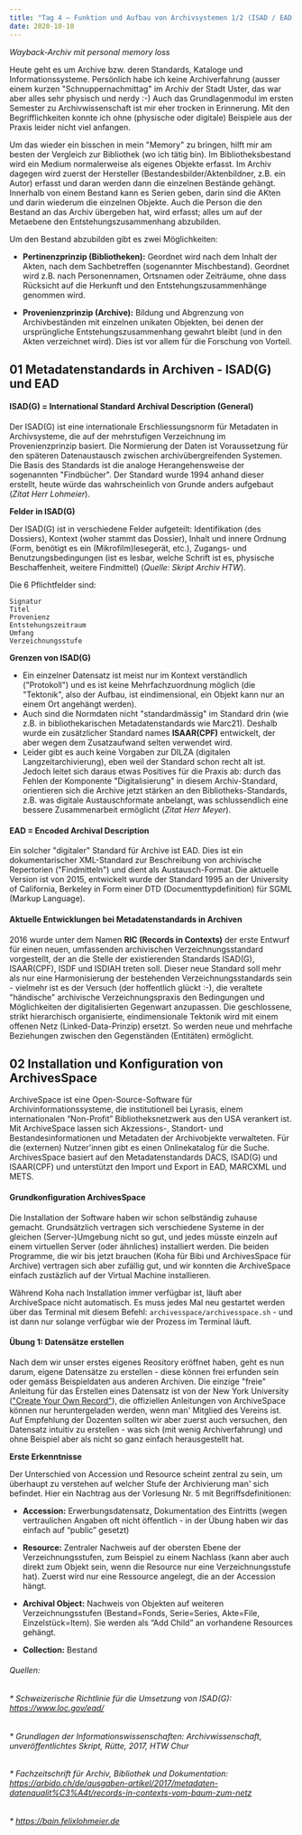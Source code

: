```yaml
---
title: "Tag 4 – Funktion und Aufbau von Archivsystemen 1/2 (ISAD / EAD / RIC & ArchivesSpace)"
date: 2020-10-10
---
```


*Wayback-Archiv mit personal memory loss*

Heute geht es um Archive bzw. deren Standards, Kataloge und Informationssysteme. Persönlich habe ich keine Archiverfahrung (ausser einem kurzen "Schnuppernachmittag" im Archiv der Stadt Uster, das war aber alles sehr physisch und nerdy :-) Auch das Grundlagenmodul im ersten Semester zu 
Archivwissenschaft ist mir eher trocken in Erinnerung. Mit den Begrifflichkeiten konnte ich ohne (physische oder digitale) Beispiele aus der Praxis leider nicht viel anfangen. 

Um das wieder ein bisschen in mein "Memory" zu bringen, hilft mir am besten der Vergleich zur Bibliothek (wo ich tätig bin). Im Bibliotheksbestand wird ein Medium normalerweise als eigenes Objekte erfasst. Im Archiv dagegen wird zuerst der Hersteller (Bestandesbilder/Aktenbildner, z.B. ein Autor) erfasst und daran werden dann die einzelnen Bestände gehängt. Innerhalb von einem Bestand kann es Serien geben, darin sind die AKten und darin wiederum die einzelnen Objekte. Auch die Person die den Bestand an das Archiv übergeben hat, wird erfasst; alles um auf der Metaebene den Entstehungszusammenhang abzubilden.

Um den Bestand abzubilden gibt es zwei Möglichkeiten:
* **Pertinenzprinzip (Bibliotheken):** Geordnet wird nach dem Inhalt der Akten, nach dem Sachbetreffen (sogenannter Mischbestand). Geordnet wird z.B. nach  Personennamen, Ortsnamen oder Zeiträume, ohne dass Rücksicht auf die Herkunft und den Entstehungszusammenhänge genommen wird.

* **Provenienzprinzip (Archive):** Bildung und Abgrenzung von Archivbeständen mit einzelnen unikaten Objekten, bei denen der ursprüngliche Entstehungszusammenhang  gewahrt bleibt (und in den Akten verzeichnet wird). Dies ist vor allem für die Forschung von Vorteil. 


## 01 Metadatenstandards in Archiven - ISAD(G) und EAD

#### ISAD(G) = International Standard Archival Description (General)

Der ISAD(G) ist eine internationale Erschliessungsnorm für Metadaten in Archivsysteme, die auf der mehrstufigen Verzeichnung im Provenienzprinzip basiert.
Die Normierung der Daten ist Voraussetzung für den späteren Datenaustausch  zwischen archivübergreifenden Systemen.
Die Basis des Standards ist die analoge Herangehensweise der sogenannten "Findbücher". Der Standard wurde 1994 anhand dieser erstellt, heute würde das wahrscheinlich von Grunde anders aufgebaut (*Zitat Herr Lohmeier*).

**Felder in ISAD(G)**

Der ISAD(G) ist in verschiedene Felder aufgeteilt: Identifikation (des Dossiers), Kontext (woher stammt das Dossier), Inhalt und innere Ordnung (Form, benötigt es ein (Mikrofilm)lesegerät, etc.), Zugangs- und Benutzungsbedingungen (ist es lesbar, welche Schrift ist es, physische Beschaffenheit, weitere Findmittel) (*Quelle: Skript Archiv HTW*). 

Die 6 Pflichtfelder sind:

    Signatur
    Titel
    Provenienz
    Entstehungszeitraum
    Umfang
    Verzeichnungsstufe

**Grenzen von ISAD(G)**
* Ein einzelner Datensatz ist meist nur im Kontext verständlich ("Protokoll") und es ist keine Mehrfachzuordnung möglich (die "Tektonik", also der Aufbau, ist eindimensional, ein Objekt kann nur an einem Ort angehängt werden). 
* Auch sind die Normdaten nicht "standardmässig" im Standard drin (wie z.B. in bibliothekarischen Metadatenstandards wie Marc21). Deshalb wurde ein zusätzlicher  Standard names **ISAAR(CPF)** entwickelt, der aber wegen dem Zusatzaufwand selten verwendet wird. 
* Leider gibt es auch keine Vorgaben zur DILZA (digitalen Langzeitarchivierung), eben weil der Standard schon recht alt ist. Jedoch leitet sich daraus etwas Positives für die Praxis ab: durch das Fehlen der Komponente "Digitalisierung" in diesem Archiv-Standard, orientieren sich die Archive jetzt stärken an den Bibliotheks-Standards, z.B. was digitale Austauschformate anbelangt, was schlussendlich eine bessere Zusammenarbeit ermöglicht (*Zitat Herr Meyer*). 

#### EAD = Encoded Archival Description
Ein  solcher "digitaler" Standard für Archive ist EAD. Dies ist ein dokumentarischer XML-Standard zur Beschreibung von archivische Repertorien ("Findmitteln") und dient als Austausch-Format. Die aktuelle Version ist von 2015, entwickelt wurde der Standard 1995 an der University of California, Berkeley in Form einer DTD (Documenttypdefinition) für SGML (Markup Language).


#### Aktuelle Entwicklungen bei Metadatenstandards in Archiven
2016 wurde unter dem Namen **RIC (Records in Contexts)** der erste Entwurf für einen neuen, umfassenden archivischen Verzeichnungsstandard vorgestellt, der an die Stelle der existierenden Standards ISAD(G), ISAAR(CPF), ISDF und ISDIAH treten soll. Dieser neue Standard soll mehr als nur eine Harmonisierung der bestehenden Verzeichnungsstandards sein - vielmehr ist es der Versuch (der hoffentlich glückt :-), die veraltete "händische" archivische Verzeichnungspraxis den Bedingungen und Möglichkeiten der digitalisierten Gegenwart anzupassen. Die geschlossene, strikt hierarchisch organisierte, eindimensionale Tektonik wird mit einem offenen Netz (Linked-Data-Prinzip) ersetzt. So werden neue und mehrfache Beziehungen zwischen den Gegenständen (Entitäten) ermöglicht.


## 02 Installation und Konfiguration von ArchivesSpace
ArchiveSpace ist eine Open-Source-Software für Archivinformationssysteme, die institutionell bei Lyrasis, einem internationalen “Non-Profit” Bibliotheksnetzwerk aus den USA verankert ist. Mit ArchiveSpace lassen sich Akzessions-, Standort- und Bestandesinformationen und Metadaten der Archivobjekte verwalteten. Für die (externen) Nutzer'innen gibt es einen Onlinekatalog für die Suche. ArchivesSpace basiert auf den Metadatenstandards DACS, ISAD(G) und ISAAR(CPF) und unterstützt den Import und Export in EAD, MARCXML und METS.

#### Grundkonfiguration ArchivesSpace
Die Installation der Software haben wir schon selbständig zuhause gemacht. Grundsätzlich vertragen sich verschiedene Systeme in der gleichen (Server-)Umgebung nicht so gut, und jedes müsste einzeln auf einem virtuellen Server (oder ähnliches) installiert werden. Die beiden Programme, die wir bis jetzt brauchen (Koha für Bibi und ArchivesSpace für Archive) vertragen sich aber zufällig gut, und wir konnten die ArchiveSpace einfach zustäzlich auf der Virtual Machine installieren.

Während Koha nach Installation immer verfügbar ist, läuft aber ArchiveSpace nicht automatisch. Es muss jedes Mal neu gestartet werden über das Terminal mit diesem Befehl: `archivesspace/archivesspace.sh` - und ist dann nur solange verfügbar wie der Prozess im Terminal läuft. 

#### Übung 1: Datensätze erstellen
Nach dem wir unser erstes eigenes Reository eröffnet haben, geht es nun darum, eigene Datensätze zu erstellen - diese können frei erfunden sein oder gemäss Beispieldaten aus anderen Archiven. Die einzige "freie" Anleitung für das Erstellen eines Datensatz ist von der New York University (["Create Your Own Record"](https://guides.nyu.edu/archivesspace/training)), die offiziellen Anleitungen von ArchiveSpace können nur heruntergeladen werden, wenn man' Mitglied des Vereins ist. Auf Empfehlung der Dozenten sollten wir aber zuerst auch versuchen, den Datensatz intuitiv zu erstellen - was sich (mit wenig Archiverfahrung) und ohne Beispiel aber als nicht so ganz einfach herausgestellt hat. 

**Erste Erkenntnisse**

Der Unterschied von Accession und Resource scheint zentral zu sein, um überhaupt zu verstehen auf welcher Stufe der Archivierung man' sich befindet.
Hier ein Nachtrag aus der Vorlesung Nr. 5 mit Begriffsdefinitionen:

* **Accession:** Erwerbungsdatensatz, Dokumentation des Eintritts (wegen vertraulichen Angaben oft nicht öffentlich - in der Übung haben wir das einfach auf “public” gesetzt)

* **Resource:** Zentraler Nachweis auf der obersten Ebene der Verzeichnungsstufen, zum Beispiel zu einem Nachlass (kann aber auch direkt zum Objekt sein, wenn die Resource nur eine Verzeichnungsstufe hat). Zuerst wird nur eine Ressource angelegt, die an der Accession hängt.

* **Archival Object:** Nachweis von Objekten auf weiteren Verzeichnungsstufen (Bestand=Fonds, Serie=Series, Akte=File, Einzelstück=Item). Sie werden als “Add Child” an vorhandene Resources gehängt. 

* **Collection:** Bestand



###### Quellen:
###### * Schweizerische Richtlinie für die Umsetzung von ISAD(G): https://www.loc.gov/ead/
###### * Grundlagen der Informationswissenschaften: Archivwissenschaft, unveröffentlichtes Skript, Rütte, 2017, HTW Chur
###### * Fachzeitschrift für Archiv, Bibliothek und Dokumentation: https://arbido.ch/de/ausgaben-artikel/2017/metadaten-datenqualit%C3%A4t/records-in-contexts-vom-baum-zum-netz
###### * https://bain.felixlohmeier.de
